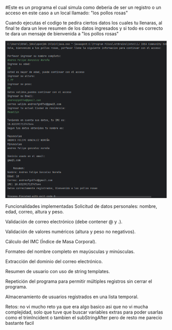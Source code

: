 #Este es un programa el cual simula como deberia de ser un registro o un acceso en este caso a un local llamado: 
"los pollos rosas"

Cuando ejecutas el codigo te pedira ciertos datos los cuales tu llenaras, al final te dara un leve resumen de los datos ingresados
y si todo es correcto te dara un mensaje de bienvenida a "los pollos rosas"

![Captura del proyecto](img/img.png)


Funcionalidades implementadas
Solicitud de datos personales: nombre, edad, correo, altura y peso.

Validación de correo electrónico (debe contener @ y .).

Validación de valores numéricos (altura y peso no negativos).

Cálculo del IMC (Índice de Masa Corporal).

Formateo del nombre completo en mayúsculas y minúsculas.

Extracción del dominio del correo electrónico.

Resumen de usuario con uso de string templates.

Repetición del programa para permitir múltiples registros sin cerrar el programa.

Almacenamiento de usuarios registrados en una lista temporal.

Retos:
no vi mucho reto ya que era algo basico asi que no vi mucha complejidad, solo que tuve que buscar variables extras para poder usarlas
como el trimIncident o tambien el subStringAfter pero de resto me parecio bastante facil